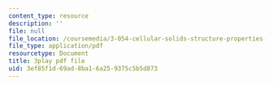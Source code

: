 ```yaml
---
content_type: resource
description: ''
file: null
file_location: /coursemedia/3-054-cellular-solids-structure-properties-and-applications-spring-2015/3ef85f1d69ad8ba16a259375c5b5d873_kpbG3L5awgk.pdf
file_type: application/pdf
resourcetype: Document
title: 3play pdf file
uid: 3ef85f1d-69ad-8ba1-6a25-9375c5b5d873
---
```

